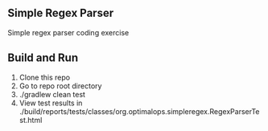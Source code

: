 ## Simple Regex Parser
Simple regex parser coding exercise

## Build and Run
1. Clone this repo
2. Go to repo root directory
3. ./gradlew clean test 
4. View test results in ./build/reports/tests/classes/org.optimalops.simpleregex.RegexParserTest.html